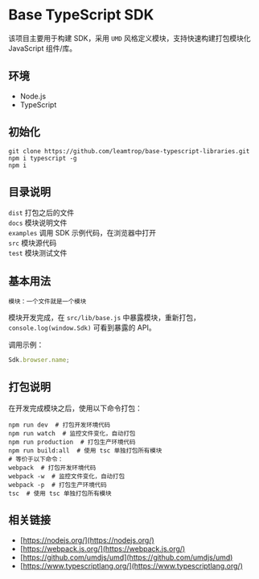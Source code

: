 # Base TypeScript SDK

该项目主要用于构建 SDK，采用 `UMD` 风格定义模块，支持快速构建打包模块化 JavaScript 组件/库。

## 环境
 - Node.js 
 - TypeScript

## 初始化
```
git clone https://github.com/leamtrop/base-typescript-libraries.git
npm i typescript -g
npm i
```

## 目录说明
`dist` 打包之后的文件  
`docs` 模块说明文件  
`examples` 调用 SDK 示例代码，在浏览器中打开  
`src` 模块源代码  
`test` 模块测试文件  

## 基本用法
``模块：一个文件就是一个模块``

模块开发完成，在 `src/lib/base.js` 中暴露模块，重新打包，`console.log(window.Sdk)` 可看到暴露的 API。

调用示例：
```javascript
Sdk.browser.name;
```

## 打包说明
在开发完成模块之后，使用以下命令打包：
```
npm run dev  # 打包开发环境代码
npm run watch  # 监控文件变化，自动打包
npm run production  # 打包生产环境代码
npm run build:all  # 使用 tsc 单独打包所有模块
# 等价于以下命令：
webpack  # 打包开发环境代码
webpack -w  # 监控文件变化，自动打包
webpack -p  # 打包生产环境代码
tsc  # 使用 tsc 单独打包所有模块
```

## 相关链接
 - [https://nodejs.org/](https://nodejs.org/)
 - [https://webpack.js.org/](https://webpack.js.org/)
 - [https://github.com/umdjs/umd](https://github.com/umdjs/umd)
 - [https://www.typescriptlang.org/](https://www.typescriptlang.org/)
